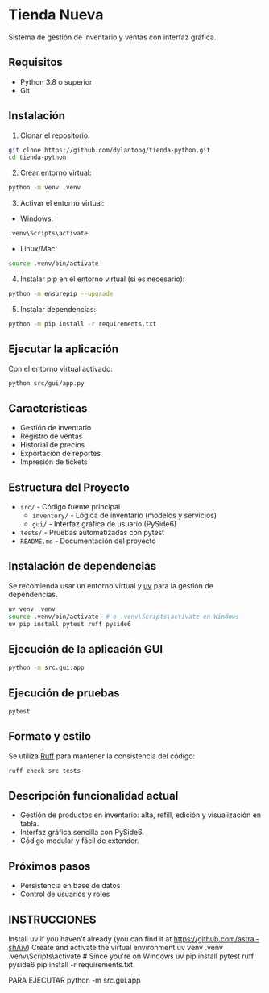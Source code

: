 # Tienda Nueva

Sistema de gestión de inventario y ventas con interfaz gráfica.

## Requisitos

- Python 3.8 o superior
- Git

## Instalación

1. Clonar el repositorio:
```bash
git clone https://github.com/dylantopg/tienda-python.git
cd tienda-python
```

2. Crear entorno virtual:
```bash
python -m venv .venv
```

3. Activar el entorno virtual:
- Windows:
```bash
.venv\Scripts\activate
```
- Linux/Mac:
```bash
source .venv/bin/activate
```

4. Instalar pip en el entorno virtual (si es necesario):
```bash
python -m ensurepip --upgrade
```

5. Instalar dependencias:
```bash
python -m pip install -r requirements.txt
```

## Ejecutar la aplicación

Con el entorno virtual activado:
```bash
python src/gui/app.py
```

## Características

- Gestión de inventario
- Registro de ventas
- Historial de precios
- Exportación de reportes
- Impresión de tickets

## Estructura del Proyecto

- `src/` - Código fuente principal
  - `inventory/` - Lógica de inventario (modelos y servicios)
  - `gui/` - Interfaz gráfica de usuario (PySide6)
- `tests/` - Pruebas automatizadas con pytest
- `README.md` - Documentación del proyecto

## Instalación de dependencias

Se recomienda usar un entorno virtual y [uv](https://github.com/astral-sh/uv) para la gestión de dependencias.

```bash
uv venv .venv
source .venv/bin/activate  # o .venv\Scripts\activate en Windows
uv pip install pytest ruff pyside6
```

## Ejecución de la aplicación GUI

```bash
python -m src.gui.app
```

## Ejecución de pruebas

```bash
pytest
```

## Formato y estilo

Se utiliza [Ruff](https://github.com/astral-sh/ruff) para mantener la consistencia del código:

```bash
ruff check src tests
```

## Descripción funcionalidad actual

- Gestión de productos en inventario: alta, refill, edición y visualización en tabla.
- Interfaz gráfica sencilla con PySide6.
- Código modular y fácil de extender.

## Próximos pasos

- Persistencia en base de datos
- Control de usuarios y roles 


## INSTRUCCIONES
Install uv if you haven't already (you can find it at https://github.com/astral-sh/uv)
Create and activate the virtual environment
   uv venv .venv
   .venv\Scripts\activate  # Since you're on Windows
  uv pip install pytest ruff pyside6
  pip install -r requirements.txt


  PARA EJECUTAR
     python -m src.gui.app